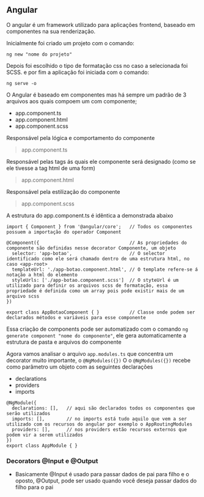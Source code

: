 ## Angular
O angular é um framework utilizado para aplicações frontend, baseado em componentes na sua renderização.

Inicialmente foi criado um projeto com o comando: 

` ng new "nome do projeto" `

Depois foi escolhido o tipo de formatação css no caso a selecionada foi SCSS.
e por fim a aplicação foi iniciada com o comando:

` ng serve -o `

O Angular é baseado em componentes mas há sempre um padrão de 3 arquivos aos quais compoem um com componente;

 - app.component.ts
 - app.component.html
 - app.component.scss

Responsável pela lógica e comportamento do componente
> app.component.ts

Responsável pelas tags ás quais ele componente será designado (como se ele tivesse a tag html de uma form)
> app.component.html

Responsável pela estilização do componente
> app.component.scss

A estrutura do app.component.ts é idêntica a demonstrada abaixo

```
import { Component } from '@angular/core';   // Todos os componentes possuem a importação do operador Component

@Component({                                 // As propriedades do componente são definidas nesse decorator Componente, um objeto
  selector: 'app-botao',                     // O selector identificado como ele será chamado dentro de uma estrutura html, no caso <app-root>
  templateUrl: './app-botao.component.html', // O template refere-se á notação a html do elemento
  styleUrls: ['./app-botao.component.scss']  // O styteUrl é um utilizado para definir os arquivos scss de formatação, essa propriedade é definida como um array pois pode existir mais de um arquivo scss
})

export class AppBotaoComponent { }           // Classe onde podem ser declarados métodos e variáveis para esse componente
```
Essa criação de components pode ser automatizado com o comando ``ng generate component "nome do componente"``, ele gera automaticamente a estrutura de pasta e arquivos do componente

Agora vamos analisar o arquivo `app.modules.ts` que concentra um decorator muito importante, o ``@NgModules({})``
O o ``@NgModules({})`` recebe como parâmetro um objeto com  as seguintes declarações

- declarations
- providers
- imports

```
@NgModule({
  declarations: [],   // aqui são declarados todos os componentes que serão utilizados
  imports: [],        // no imports está tudo aquilo que vem a ser utilizado com os recursos do angular por exemplo o AppRoutingModules
  providers: [],      // nos providers estão recursos externos que podem vir a serem utilizados
})
export class AppModule { }
```
### Decorators @Input e @Output

- Basicamente @Input é usado para passar dados de pai para filho e o oposto, @Output, pode ser usado quando você deseja passar dados do filho para o pai

